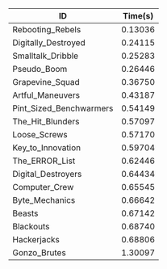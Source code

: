 |ID|Time(s)|
|-|-|
|Rebooting_Rebels|0.13036|
|Digitally_Destroyed|0.24115|
|Smalltalk_Dribble|0.25283|
|Pseudo_Boom|0.26446|
|Grapevine_Squad|0.36750|
|Artful_Maneuvers|0.43187|
|Pint_Sized_Benchwarmers|0.54149|
|The_Hit_Blunders|0.57097|
|Loose_Screws|0.57170|
|Key_to_Innovation|0.59704|
|The_ERROR_List|0.62446|
|Digital_Destroyers|0.64434|
|Computer_Crew|0.65545|
|Byte_Mechanics|0.66642|
|Beasts|0.67142|
|Blackouts|0.68740|
|Hackerjacks|0.68806|
|Gonzo_Brutes|1.30097|
